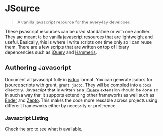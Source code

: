 JSource
=======

> A vanilla javascript resource for the everyday developer.

These javascript resources can be used standalone or with one another. They are meant to be vanilla javascript resources that are lightweight and useful. Basically, this is where I write scripts one time only so I can reuse them. There are a few scripts that are written on top of library dependencies such as [jQuery](https://github.com/jquery/jquery) and [Hammerjs](https://github.com/EightMedia/hammer.js).

## Authoring Javascript
Document all javascript fully in [jsdoc](http://usejsdoc.org/) format. You can generate jsdocs for jsource scripts with grunt, `grunt jsdoc`. They will be compiled into a `docs` directory. Javascript that is written as a [jQuery](https://github.com/jquery/jquery) extension should be done so in such a way that it supports extending other frameworks as well such as [Ender](https://github.com/ender-js/ender-js) and [Zepto](https://github.com/madrobby/zepto). This makes the code more reusable across projects using different frameworks either by necessity or preference.

### Javascript Listing
Check the [src](https://github.com/kitajchuk/jsource/blob/master/src/) to see what is available.